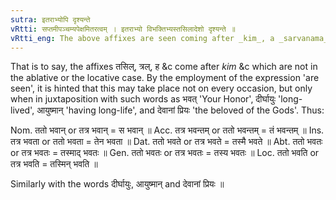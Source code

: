 ```yaml
---
sutra: इतराभ्योपि दृश्यन्ते
vRtti: सप्तमीपञ्चम्यपेक्षमितरत्वम् । इतराभ्यो विभक्तिभ्यस्तसिलादेशो दृश्यन्ते ॥
vRtti_eng: The above affixes are seen coming after _kim_, a _sarvanama_ and _bahu_, ending with other case-affixes also, besides the locative and ablative.
---
```

That is to say, the affixes तसिल्, त्रल्, ह &c come after _kim_ &c which are not in the ablative or the locative case. By the employment of the expression 'are seen', it is hinted that this may take place not on every occasion, but only when in juxtaposition with such words as भवत् 'Your Honor', दीर्घायुः 'long-lived', आयुष्मान् 'having long-life', and देवानां प्रियः 'the beloved of the Gods'. Thus:

Nom. ततो भवान् or तत्र भवान् = स भवान् ॥
Acc. तत्र भवन्तम् or ततो भवन्तम् = तं भवन्तम् ॥
Ins. तत्र भवता or ततो भवता = तेन भवता ॥
Dat. ततो भवते or तत्र भवते = तस्मै भवते ॥
Abt. ततो भवतः or तत्र भवतः = तस्माद् भवतः ॥
Gen. ततो भवतः or तत्र भवतः = तस्य भवतः ॥
Loc. ततो भवति or तत्र भवति = तस्मिन् भवति ॥

Similarly with the words दीर्घायुः, आयुष्मान् and देवानां प्रियः ॥
